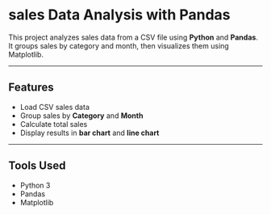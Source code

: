 # sales Data Analysis with Pandas

This project analyzes sales data from a CSV file using **Python** and **Pandas**.  
It groups sales by category and month, then visualizes them using Matplotlib.

---

##  Features
- Load CSV sales data
- Group sales by **Category** and **Month**
- Calculate total sales
- Display results in **bar chart** and **line chart**

---

##  Tools Used
- Python 3
- Pandas
- Matplotlib

